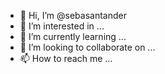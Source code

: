 - 👋 Hi, I’m @sebasantander
- 👀 I’m interested in ...
- 🌱 I’m currently learning ...
- 💞️ I’m looking to collaborate on ...
- 📫 How to reach me ...

<!---
sebasantander/sebasantander is a ✨ special ✨ repository because its `README.md` (this file) appears on your GitHub profile.
You can click the Preview link to take a look at your changes.
--->
